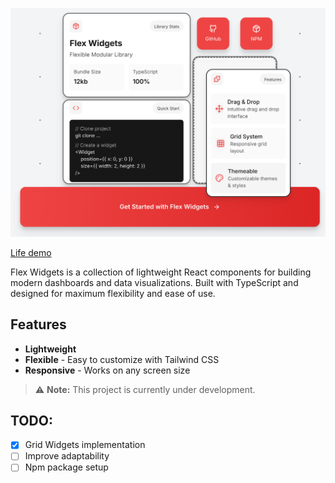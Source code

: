 ![Project preview](./preview/preview.png)

[Life demo](https://flex-widgets.vercel.app)

Flex Widgets is a collection of lightweight React components for building modern dashboards and data visualizations. Built with TypeScript and designed for maximum flexibility and ease of use.

## Features

- **Lightweight**
- **Flexible** - Easy to customize with Tailwind CSS
- **Responsive** - Works on any screen size

> ⚠️ **Note:** This project is currently under development.



## TODO:

- [x] Grid Widgets implementation
- [ ] Improve adaptability
- [ ] Npm package setup
